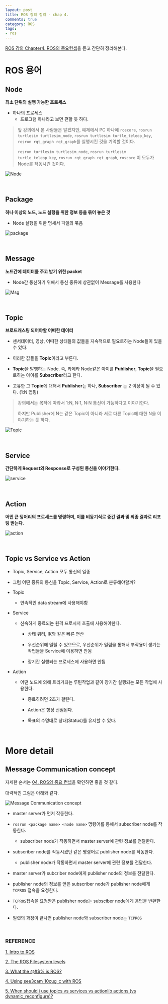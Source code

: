 ```yaml
---
layout: post
title: ROS 강의 정리 - chap 4.
comments: true
category: ROS
tags:
- ros
---
```


[ROS 강의 Chapter4. ROS의 중요컨셉](https://www.youtube.com/watch?v=skqzz_xQQXg&list=PLRG6WP3c31_VIFtFAxSke2NG_DumVZPgw&index=4)을 듣고 간단히 정리해본다.

# ROS 용어

## Node

**최소 단위의 실행 가능한 프로세스**

- 하나의 프로세스
  - 프로그램 하나라고 보면 편할 듯 하다.

> 앞 강의에서 본 사람들은 알겠지만, 예제에서 PC 하나에 `roscore`, `rosrun turtlesim turtlesim_node`, `rosrun turtlesim turtle_teleop_key`, `rosrun rqt_graph rqt_graph`를 실행시킨 것을 기억할 것이다.
> 
> `rosrun turtlesim turtlesim_node`, `rosrun turtlesim turtle_teleop_key`, `rosrun rqt_graph rqt_graph`, `roscore` 이 모두가 Node를 작동시킨 것이다.

![Node](http://www.clearpathrobotics.com/assets/guides/ros/_images/ros101one.png)



<br/>

## Package

**하나 이상의 노드, 노드 실행을 위한 정보 등을 묶어 놓은 것**

- Node 실행을 위한 명세서 파일의 묶음

![package](https://www.packtpub.com/sites/default/files/Article-Images/7580OS_02_01.png)

<br/>

## Message

**노드간에 데이터를 주고 받기 위한 packet**

- Node간 통신하기 위해서 통신 종류에 상관없이 Message를 사용한다

![Msg](https://cdn-images-1.medium.com/max/800/1*fgHzUaqwfImqb0B3QbFlyA.png)

<br/>

## Topic

**브로드캐스팅 되어야할 어떠한 데이터**

- 센서데이터, 영상, 어떠한 상태들의 값들을 지속적으로 필요로하는 Node들이 있을 수 있다.

- 이러한 값들을 **Topic**이라고 부른다.

- **Topic**을 발행하는 Node. 즉, 카메라 Node같은 아이를 **Publisher**, **Topic**을 필요로하는 아이를 **Subscriber**라고 한다.

- 고유한 그 **Topic**에 대해서 **Publisher**는 하나, **Subscriber** 는 2 이상이 될 수 있다. (1:N 맵핑)

> 강의에서는 목적에 따라서 1:N, N:1, N:N 통신이 가능하다고 이야기한다.
> 
> 하지만 Publisher에 N는 같은 Topic이 아니라 서로 다른 Topic에 대한 N을 이야기하는 듯 하다.

![Topic](https://www.e-consystems.com/images/article/ROS-framework.png)

<br/>

## Service

**간단하게 Request와 Response로 구성된 통신을 이야기한다.**

![service](https://user-images.githubusercontent.com/13328380/56483475-2c100500-6505-11e9-9761-cd2cad65d0d2.PNG)

<br/>

## Action

**어떤 큰 덩어리의 프로세스를 명령하며, 이를 비동기식로 중간 결과 및 최종 결과로 리포팅 받는다.**

![action](https://user-images.githubusercontent.com/13328380/56483478-316d4f80-6505-11e9-9e1f-a5df309894fe.PNG)

<br/>

## Topic vs Service vs Action

- Topic, Service, Action 모두 통신의 일종

- 그럼 어떤 종류의 통신을 Topic, Service, Action로 분류해야할까?

- Topic

  - 연속적인 data stream에 사용해야함

- Service

  - 신속하게 종료되는 원격 프로시저 호출에 사용해야한다.
    - 상태 쿼리, IK와 같은 빠른 연산

    - 우선순위에 밀릴 수 있으므로, 우선순위가 밀림을 통해서 부작용이 생기는 작업들을 Service에 이용하면 안됨

    - 장기간 실행되는 프로세스에 사용하면 안됨

- Action

  - 어떤 노드에 의해 트리거되는 루틴작업과 같이 장기간 실행되는 모든 작업에 사용한다.
    - 종료하려면 2초가 걸린다.

    - Action은 항상 선점된다.

    - 목표의 수명대로 상태(Status)를 유지할 수 있다.

<br/>

# More detail

## Message Communication concept

자세한 순서는 [04. ROS의 중요 컨셉](https://github.com/robotpilot/ros-seminar/blob/master/04_ROS%EC%9D%98_%EC%A4%91%EC%9A%94_%EC%BB%A8%EC%85%89.pdf)을 확인하면 좋을 것 같다.

대략적인 그림은 아래와 같다.

![Message Communication concept](https://answers.ros.org/upfiles/13283489446262677.jpg)

- master server가 먼저 작동한다.

- `rosrun <package name> <node name>` 명령어를 통해서 subscriber node를 작동한다.

  - subscriber node가 작동하면서 master server에 관련 정보를 전달한다.

- subscriber node를 작동시켰던 같은 명령어로 publisher node를 작동한다.

  - publisher node가 작동하면서 master server에 관련 정보를 전달한다.

- master server가 subcriber node에게 publisher node의 정보를 전달한다.

- publisher node의 정보를 얻은 subscriber node가 publisher node에게 `TCPROS` 접속을 요청한다.

- `TCPROS`접속을 요청받은 publisher node는 subsciber node에게 응답을 반환한다.

- 일련의 과정이 끝나면 publisher node와 subscriber node는 `TCPROS`

<br/>

### REFERENCE

[1. Intro to ROS](http://www.clearpathrobotics.com/assets/guides/ros/Intro%20to%20the%20Robot%20Operating%20System.html)

[2. The ROS Filesystem levels](https://hub.packtpub.com/ros-filesystem-levels/)

[3. What the @#$% is ROS?](https://medium.com/@code_byter/what-the-is-ros-dc0c38a695a8)

[4. Using see3cam_10cug_c with ROS](https://www.e-consystems.com/Articles/Camera/see3cam-10cug-c-with-ros-robot-operating-system.asp)

[5. When should i use topics vs services vs actionlib actions (vs dynamic_reconfigure)?](https://answers.ros.org/question/11834/when-should-i-use-topics-vs-services-vs-actionlib-actions-vs-dynamic_reconfigure/)
